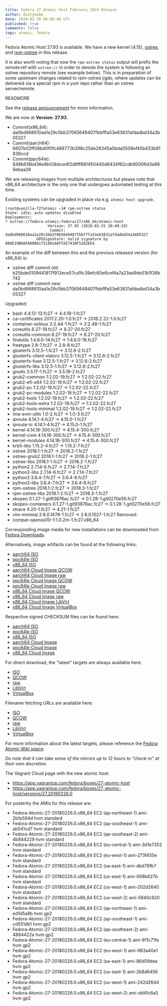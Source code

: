 ```yaml
---
title: Fedora 27 Atomic Host February 28th Release
author: dustymabe
date: 2018-02-28 00:00:00 UTC
published: true
comments: false
tags: atomic, fedora
---
```


Fedora Atomic Host 27.93 is available. We have a new kernel (4.15), [ostree](https://github.com/ostreedev/ostree/releases/tag/v2018.2), and [rpm-ostree](https://github.com/projectatomic/rpm-ostree/releases/tag/v2018.3) in this release.

It is also worth noting that now the `rpm-ostree status` output will prefix the remote:ref with `ostree://` in order to denote the system is following an ostree repository remote (see example below). This is in preparation of some upstream changes related to rpm-ostree jigdo, where updates can be delivered via a special rpm in a yum repo rather than an ostree server/remote.

READMORE

See the [release announcement](https://github.com/projectatomic/rpm-ostree/releases/tag/v2018.2) for more information.

We are now at **Version: 27.93**.

* Commit(x86_64): da0bd968610aa1e29c5bb37065649407fbbfffa53e63831afdadbd34a3b05327
* Commit(aarch64): 6607b02ff08bd0f0fc488772b398c25de28345a0bda0508ef45b433b91839ccd
* Commit(ppc64le): 848b618bd36e8b03bbcedf2d9ff881450440d8434f62cdb80006d3e899ebaa28

We are releasing images from multiple architectures but please note
that x86_64 architecture is the only one that undergoes automated
testing at this time.

Existing systems can be upgraded in place via e.g. `atomic host upgrade`.


```
[root@vanilla-f27atomic ~]# rpm-ostree status
State: idle; auto updates disabled
Deployments:
? ostree://fedora-atomic:fedora/27/x86_64/atomic-host
                   Version: 27.93 (2018-02-25 20:49:19)
                    Commit: da0bd968610aa1e29c5bb37065649407fbbfffa53e63831afdadbd34a3b05327
              GPGSignature: Valid signature by 860E19B0AFA800A1751881A6F55E7430F5282EE4
```

An example of the diff between this and the previous released version (for x86_64) is:

* ostree diff commit old: b25bde0109441817f912ece57ca1fc39efc60e6cef4a7a23ad9de51b1f36b742
* ostree diff commit new: da0bd968610aa1e29c5bb37065649407fbbfffa53e63831afdadbd34a3b05327

Upgraded:

* bash 4.4.12-13.fc27 -> 4.4.19-1.fc27
* ca-certificates 2017.2.20-1.0.fc27 -> 2018.2.22-1.0.fc27
* container-selinux 2:2.44-1.fc27 -> 2:2.48-1.fc27
* coreutils 8.27-19.fc27 -> 8.27-20.fc27
* coreutils-common 8.27-19.fc27 -> 8.27-20.fc27
* findutils 1:4.6.0-14.fc27 -> 1:4.6.0-16.fc27
* freetype 2.8-7.fc27 -> 2.8-8.fc27
* glusterfs 3.12.5-1.fc27 -> 3.12.6-2.fc27
* glusterfs-client-xlators 3.12.5-1.fc27 -> 3.12.6-2.fc27
* glusterfs-fuse 3.12.5-1.fc27 -> 3.12.6-2.fc27
* glusterfs-libs 3.12.5-1.fc27 -> 3.12.6-2.fc27
* gnutls 3.5.17-1.fc27 -> 3.5.18-2.fc27
* grub2-common 1:2.02-19.fc27 -> 1:2.02-22.fc27
* grub2-efi-x64 1:2.02-19.fc27 -> 1:2.02-22.fc27
* grub2-pc 1:2.02-19.fc27 -> 1:2.02-22.fc27
* grub2-pc-modules 1:2.02-19.fc27 -> 1:2.02-22.fc27
* grub2-tools 1:2.02-19.fc27 -> 1:2.02-22.fc27
* grub2-tools-extra 1:2.02-19.fc27 -> 1:2.02-22.fc27
* grub2-tools-minimal 1:2.02-19.fc27 -> 1:2.02-22.fc27
* ima-evm-utils 1.0-2.fc27 -> 1.0-3.fc27
* iproute 4.14.1-4.fc27 -> 4.15.0-1.fc27
* iproute-tc 4.14.1-4.fc27 -> 4.15.0-1.fc27
* kernel 4.14.18-300.fc27 -> 4.15.4-300.fc27
* kernel-core 4.14.18-300.fc27 -> 4.15.4-300.fc27
* kernel-modules 4.14.18-300.fc27 -> 4.15.4-300.fc27
* krb5-libs 1.15.2-4.fc27 -> 1.15.2-7.fc27
* ostree 2018.1-1.fc27 -> 2018.2-1.fc27
* ostree-grub2 2018.1-1.fc27 -> 2018.2-1.fc27
* ostree-libs 2018.1-1.fc27 -> 2018.2-1.fc27
* python2 2.7.14-6.fc27 -> 2.7.14-7.fc27
* python2-libs 2.7.14-6.fc27 -> 2.7.14-7.fc27
* python3 3.6.4-7.fc27 -> 3.6.4-8.fc27
* python3-libs 3.6.4-7.fc27 -> 3.6.4-8.fc27
* rpm-ostree 2018.1-2.fc27 -> 2018.3-1.fc27
* rpm-ostree-libs 2018.1-2.fc27 -> 2018.3-1.fc27
* skopeo 0.1.27-1.git93876ac.fc27 -> 0.1.28-1.git0270e56.fc27
* skopeo-containers 0.1.27-1.git93876ac.fc27 -> 0.1.28-1.git0270e56.fc27
* strace 4.20-1.fc27 -> 4.21-1.fc27
* vim-minimal 2:8.0.1478-1.fc27 -> 2:8.0.1527-1.fc27
Removed:
* compat-openssl10-1:1.0.2m-1.fc27.x86_64

Corresponding image media for new installations can be downloaded from [Fedora Downloads](https://getfedora.org/en/atomic/download/).

Alternatively, image artifacts can be found at the following links:

* [aarch64 ISO](https://alt.fedoraproject.org/pub/alt/atomic/stable/Fedora-Atomic-27-20180226.0/Atomic/aarch64/iso/Fedora-Atomic-ostree-aarch64-27-20180226.0.iso)
* [ppc64le ISO](https://alt.fedoraproject.org/pub/alt/atomic/stable/Fedora-Atomic-27-20180226.0/Atomic/ppc64le/iso/Fedora-Atomic-ostree-ppc64le-27-20180226.0.iso)
* [x86_64 ISO](https://alt.fedoraproject.org/pub/alt/atomic/stable/Fedora-Atomic-27-20180226.0/Atomic/x86_64/iso/Fedora-Atomic-ostree-x86_64-27-20180226.0.iso)
* [aarch64 Cloud Image QCOW](https://alt.fedoraproject.org/pub/alt/atomic/stable/Fedora-Atomic-27-20180226.0/CloudImages/aarch64/images/Fedora-Atomic-27-20180226.0.aarch64.qcow2)
* [aarch64 Cloud Image raw](https://alt.fedoraproject.org/pub/alt/atomic/stable/Fedora-Atomic-27-20180226.0/CloudImages/aarch64/images/Fedora-Atomic-27-20180226.0.aarch64.raw.xz)
* [ppc64le Cloud Image QCOW](https://alt.fedoraproject.org/pub/alt/atomic/stable/Fedora-Atomic-27-20180226.0/CloudImages/ppc64le/images/Fedora-Atomic-27-20180226.0.ppc64le.qcow2)
* [ppc64le Cloud Image raw](https://alt.fedoraproject.org/pub/alt/atomic/stable/Fedora-Atomic-27-20180226.0/CloudImages/ppc64le/images/Fedora-Atomic-27-20180226.0.ppc64le.raw.xz)
* [x86_64 Cloud Image QCOW](https://alt.fedoraproject.org/pub/alt/atomic/stable/Fedora-Atomic-27-20180226.0/CloudImages/x86_64/images/Fedora-Atomic-27-20180226.0.x86_64.qcow2)
* [x86_64 Cloud Image raw](https://alt.fedoraproject.org/pub/alt/atomic/stable/Fedora-Atomic-27-20180226.0/CloudImages/x86_64/images/Fedora-Atomic-27-20180226.0.x86_64.raw.xz)
* [x86_64 Cloud Image LibVirt](https://alt.fedoraproject.org/pub/alt/atomic/stable/Fedora-Atomic-27-20180226.0/CloudImages/x86_64/images/Fedora-Atomic-Vagrant-27-20180226.0.x86_64.vagrant-libvirt.box)
* [x86_64 Cloud Image VirtualBox](https://alt.fedoraproject.org/pub/alt/atomic/stable/Fedora-Atomic-27-20180226.0/CloudImages/x86_64/images/Fedora-Atomic-Vagrant-27-20180226.0.x86_64.vagrant-virtualbox.box)

Respective signed CHECKSUM files can be found here:

* [aarch64 ISO](https://alt.fedoraproject.org/pub/alt/atomic/stable/Fedora-Atomic-27-20180226.0/Atomic/aarch64/iso/Fedora-Atomic-27-20180226.0-aarch64-CHECKSUM)
* [ppc64le ISO](https://alt.fedoraproject.org/pub/alt/atomic/stable/Fedora-Atomic-27-20180226.0/Atomic/ppc64le/iso/Fedora-Atomic-27-20180226.0-ppc64le-CHECKSUM)
* [x86_64 ISO](https://alt.fedoraproject.org/pub/alt/atomic/stable/Fedora-Atomic-27-20180226.0/Atomic/x86_64/iso/Fedora-Atomic-27-20180226.0-x86_64-CHECKSUM)
* [aarch64 Cloud Image](https://alt.fedoraproject.org/pub/alt/atomic/stable/Fedora-Atomic-27-20180226.0/CloudImages/aarch64/images/Fedora-CloudImages-27-20180226.0-aarch64-CHECKSUM)
* [ppc64le Cloud Image](https://alt.fedoraproject.org/pub/alt/atomic/stable/Fedora-Atomic-27-20180226.0/CloudImages/ppc64le/images/Fedora-CloudImages-27-20180226.0-ppc64le-CHECKSUM)
* [x86_64 Cloud Image](https://alt.fedoraproject.org/pub/alt/atomic/stable/Fedora-Atomic-27-20180226.0/CloudImages/x86_64/images/Fedora-CloudImages-27-20180226.0-x86_64-CHECKSUM)

For direct download, the "latest" targets are always available here:

* [ISO](https://getfedora.org/atomic_iso_latest)
* [QCOW](https://getfedora.org/atomic_qcow2_latest)
* [raw](https://getfedora.org/atomic_raw_latest)
* [LibVirt](https://getfedora.org/atomic_vagrant_libvirt_latest)
* [VirtualBox](https://getfedora.org/atomic_vagrant_virtualbox_latest)

Filename fetching URLs are available here:

* [ISO](https://getfedora.org/atomic_iso_latest_filename)
* [QCOW](https://getfedora.org/atomic_qcow2_latest_filename)
* [raw](https://getfedora.org/atomic_raw_latest_filename)
* [LibVirt](https://getfedora.org/atomic_vagrant_libvirt_latest_filename)
* [VirtualBox](https://getfedora.org/atomic_vagrant_virtualbox_latest_filename)

For more information about the latest targets, please reference the [Fedora Atomic Wiki space](https://fedoraproject.org/wiki/Atomic_WG#Fedora_Atomic_Image_Download_Links).

*Do note that it can take some of the mirrors up to 12 hours to "check-in" at their own discretion.*

The Vagrant Cloud page with the new atomic host:

* https://app.vagrantup.com/fedora/boxes/27-atomic-host
* https://app.vagrantup.com/fedora/boxes/27-atomic-host/versions/27.20180226.0

For posterity the AMIs for this release are:

* Fedora-Atomic-27-20180226.0.x86_64 EC2 (ap-northeast-1) ami-2b1e594d hvm standard
* Fedora-Atomic-27-20180226.0.x86_64 EC2 (ap-southeast-1) ami-ab541cd7 hvm standard
* Fedora-Atomic-27-20180226.0.x86_64 EC2 (ap-southeast-2) ami-4b844229 hvm standard
* Fedora-Atomic-27-20180226.0.x86_64 EC2 (eu-central-1)   ami-3d1e7352 hvm standard
* Fedora-Atomic-27-20180226.0.x86_64 EC2 (eu-west-1)      ami-273f455e hvm standard
* Fedora-Atomic-27-20180226.0.x86_64 EC2 (sa-east-1)      ami-dbd79fb7 hvm standard
* Fedora-Atomic-27-20180226.0.x86_64 EC2 (us-east-1)      ami-068b627b hvm standard
* Fedora-Atomic-27-20180226.0.x86_64 EC2 (us-west-1)      ami-202d2640 hvm standard
* Fedora-Atomic-27-20180226.0.x86_64 EC2 (us-west-2)      ami-5840c920 hvm standard
* Fedora-Atomic-27-20180226.0.x86_64 EC2 (ap-northeast-1) ami-ed1d5a8b hvm gp2
* Fedora-Atomic-27-20180226.0.x86_64 EC2 (ap-southeast-1) ami-cd551db1 hvm gp2
* Fedora-Atomic-27-20180226.0.x86_64 EC2 (ap-southeast-2) ami-4884422a hvm gp2
* Fedora-Atomic-27-20180226.0.x86_64 EC2 (eu-central-1)   ami-911c71fe hvm gp2
* Fedora-Atomic-27-20180226.0.x86_64 EC2 (eu-west-1)      ami-983a40e1 hvm gp2
* Fedora-Atomic-27-20180226.0.x86_64 EC2 (sa-east-1)      ami-86d59dea hvm gp2
* Fedora-Atomic-27-20180226.0.x86_64 EC2 (us-east-1)      ami-2b8d6456 hvm gp2
* Fedora-Atomic-27-20180226.0.x86_64 EC2 (us-west-1)      ami-242d2644 hvm gp2
* Fedora-Atomic-27-20180226.0.x86_64 EC2 (us-west-2)      ami-dd4fc6a5 hvm gp2
